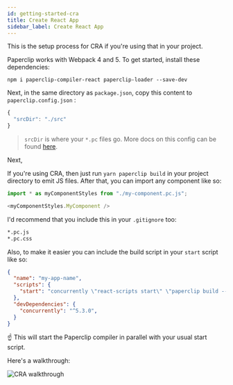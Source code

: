 ```yaml
---
id: getting-started-cra
title: Create React App
sidebar_label: Create React App
---
```


<!-- TODO: #891 -->

This is the setup process for CRA if you're using that in your project.

Paperclip works with Webpack 4 and 5. To get started, install these dependencies:

```
npm i paperclip-compiler-react paperclip-loader --save-dev
```

Next, in the same directory as `package.json`, copy this content to `paperclip.config.json` :

```javascript
{
  "srcDir": "./src"
}

```

> `srcDir` is where your `*.pc` files go. More docs on this config can be found [here](configure-paperclip).

Next, 

If you're using CRA, then just run `yarn paperclip build` in your project directory to emit JS files. After that, you can import any component like so: 

```javascript
import * as myComponentStyles from "./my-component.pc.js";

<myComponentStyles.MyComponent />
```

I'd recommend that you include this in your `.gitignore` too:

```sh
*.pc.js
*.pc.css
```

Also, to make it easier you can include the build script in your `start` script like so:

```json
{
  "name": "my-app-name",
  "scripts": {
    "start": "concurrently \"react-scripts start\" \"paperclip build --watch\""
  },
  "devDependencies": {
    "concurrently": "^5.3.0",
  }
}
```

☝ This will start the Paperclip compiler in parallel with your usual start script. 

Here's a walkthrough: 

![CRA walkthrough](/img/cra-walkthrough.gif)
